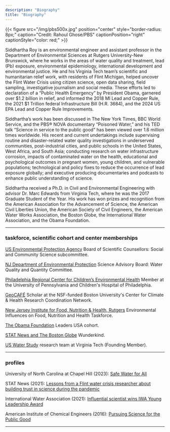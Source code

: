 ```yaml
---
description: "Biography"
title: "Biography"
---
```


{{< figure src="/img/pbs500x.jpg" position="center" style="border-radius: 8px;" caption="Credit: Rahoul Ghose/PBS" captionPosition="right" captionStyle="color: red;" >}}

Siddhartha Roy is an environmental engineer and assistant professor in the Department of Environmental Sciences at Rutgers University-New Brunswick, where he works in the areas of water quality and treatment, lead (Pb) exposure, environmental epidemiology, international development and environmental justice. He and his Virginia Tech team’s scientific and humanitarian relief work, with residents of Flint Michigan, helped uncover the Flint Water Crisis using citizen science, open data sharing, field sampling, investigative journalism and social media. These efforts led to declaration of a “Public Health Emergency” by President Obama, garnered over $1.2 billion in relief, and informed the 2018 MI Lead and Copper Rule, the 2021 $1 Trillion federal Infrastructure Bill (H.R. 3684), and the 2024 US EPA Lead and Copper Rule Improvements.

Siddhartha’s work has been discussed in The New York Times, BBC World Service, and the PBS® NOVA documentary “Poisoned Water,” and his TED talk “Science in service to the public good” has been viewed over 1.6 million times worldwide. His recent and current undertakings include supervising routine and disaster-related water quality investigations in underserved communities, post-industrial cities, and public schools in the United States, West Africa, and South Asia; conducting research on water infrastructure corrosion, impacts of contaminated water on the health, educational and psychological outcomes in pregnant women, young children, and vulnerable populations; technological and policy fixes to reduce the occurrence of lead exposure globally; and executive producing documentaries and podcasts to enhance public understanding of science.

Siddhartha received a Ph.D. in Civil and Environmental Engineering with advisor Dr. Marc Edwards from Virginia Tech, where he was the 2017 Graduate Student of the Year. His work has won prizes and recognition from the American Association for the Advancement of Science, the American Civil Liberties Union, the American Society of Civil Engineers, the American Water Works Association, the Boston Globe, the International Water Association, and the Obama Foundation.

------
### taskforce, scientific cohort and center memberships

[US Environmental Protection Agency](https://www.epa.gov/bosc/social-and-community-science-subcommittee) Board of Scientific Counsellors: Social and Community Science subcommittee.

[NJ Department of Environmental Protection](https://dep.nj.gov/sab/appointed-members/) Science Advisory Board: Water Quality and Quantity Committee.

[Philadelphia Regional Center for Children’s Environmental Health](https://prcceh.upenn.edu/people/siddhartha-roy-phd/) Member at the University of Pennsylvania and Children's Hospital of Philadelphia.

[GeoCAFÉ](https://climatehealthcafe.org/geocafe) Scholar at the NSF-funded Boston University's Center for Climate & Health Research Coordination Network.

[New Jersey Institute for Food, Nutrition & Health, Rutgers](https://dep.nj.gov/sab/appointed-members/) Environmental Influences on Food, Nutrition and Health Taskforce.

[The Obama Foundation](https://www.obama.org/programs/leaders/usa/2023/siddhartha-roy/) Leaders USA cohort.

[STAT News and The Boston Globe](https://www.statnews.com/wunderkinds-2021/siddhartha-roy/) Wunderkind.

[US Water Study](https://www.uswaterstudy.org) research team at Virginia Tech (Founding Member).

------
### profiles

University of North Carolina at Chapel Hill (2023): [Safe Water for All](https://endeavors.unc.edu/safe-water-for-all/)

STAT News (2021): [Lessons from a Flint water crisis researcher about building trust in science during the pandemic](https://www.statnews.com/2021/11/18/flint-water-science-trust-covid19/)

International Water Association (2021): [Influential scientist wins IWA Young Leadership Award](https://iwa-network.org/press/influential-scientist-wins-iwa-young-leadership-award/)

American Institute of Chemical Engineers (2016): [Pursuing Science for the Public Good](https://www.aiche.org/resources/publications/cep/2016/december/profile-pursuing-science-public-good)

------
